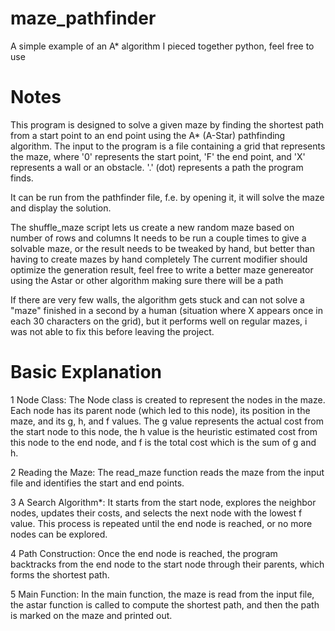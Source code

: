 # maze_pathfinder
A simple example of an A* algorithm I pieced together python, feel free to use

# Notes
This program is designed to solve a given maze by finding the shortest path from a start point to an end point 
using the A* (A-Star) pathfinding algorithm. The input to the program is a file containing a grid that represents the maze, 
where '0' represents the start point, 'F' the end point, and 'X' represents a wall or an obstacle. '.' (dot) represents a path the program finds.

It can be run from the pathfinder file, f.e. by opening it, it will solve the maze and display the solution.

The shuffle_maze script lets us create a new random maze based on number of rows and columns
    It needs to be run a couple times to give a solvable maze, or the result needs to be tweaked by hand, but better than having to create mazes by hand completely
        The current modifier should optimize the generation result, feel free to write a better maze genereator using the Astar or other algorithm making sure there will be a path

If there are very few walls, the algorithm gets stuck and can not solve a "maze" finished in a second by a human 
(situation where X appears once in each 30 characters on the grid), but it performs well on regular mazes, 
i was not able to fix this before leaving the project.

# Basic Explanation
1 Node Class: The Node class is created to represent the nodes in the maze. Each node has its parent node (which led to this node), 
its position in the maze, and its g, h, and f values. The g value represents the actual cost from the start node to this node, 
the h value is the heuristic estimated cost from this node to the end node, and f is the total cost which is the sum of g and h.

2 Reading the Maze: The read_maze function reads the maze from the input file and identifies the start and end points.

3 A Search Algorithm*: It starts from the start node, explores the neighbor nodes, updates their costs, and selects the next node 
with the lowest f value. This process is repeated until the end node is reached, or no more nodes can be explored.

4 Path Construction: Once the end node is reached, the program backtracks from the end node to the start node through their parents, which forms the shortest path.

5 Main Function: In the main function, the maze is read from the input file, the astar function is called to compute the shortest path, and then the path is marked on the maze and printed out.


